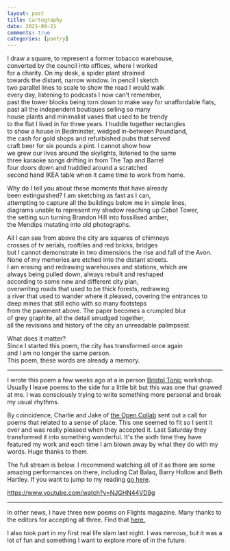```yaml
---
layout: post
title: Cartography
date: 2021-09-21
comments: true
categories: [poetry]
---
```


I draw a square, to represent a former tobacco warehouse,  
converted by the council into offices, where I worked   
for a charity. On my desk, a spider plant strained   
towards the distant, narrow window. In pencil I sketch  
two parallel lines to scale to show the road I would walk  
every day, listening to podcasts I now can't remember,   
past the tower blocks being torn down to make way for unaffordable flats,  
past all the independent boutiques selling so many  
house plants and minimalist vases that used to be trendy  
to the flat I lived in for three years. I huddle together rectangles  
to show a house in Bedminster, wedged in-between Poundland,  
the cash for gold shops and refurbished pubs that served  
craft beer for six pounds a pint. I cannot show how   
we grew our lives around the skylights, listened to the same  
three karaoke songs drifting in from The Tap and Barrel   
four doors down and huddled around a scratched   
second hand IKEA table when it came time to work from home.   

<!--more-->

Why do I tell you about these moments that have already  
been extinguished? I am sketching as fast as I can,  
attempting to capture all the buildings below me in simple lines,  
diagrams unable to represent my shadow reaching up Cabot Tower,   
the setting sun turning Brandon Hill into fossilised amber,   
the Mendips mutating into old photographs.   

All I can see from above the city are squares of chimneys  
crosses of tv aerials, rooftiles and red bricks, bridges   
but I cannot demonstrate in two dimensions the rise and fall of the Avon.   
None of my memories are etched into the distant streets.  
I am erasing and redrawing warehouses and stations, which are  
always being pulled down, always rebuilt and reshaped  
according to some new and different city plan,  
overwriting roads that used to be thick forests, redrawing  
a river that used to wander where it pleased, covering the entrances to  
deep mines that still echo with so many footsteps  
from the pavement above. The paper becomes a crumpled blur  
of grey graphite, all the detail smudged together,   
all the revisions and history of the city an unreadable palimpsest.  

What does it matter?   
Since I started this poem, the city has transformed once again  
and I am no longer the same person.  
This poem, these words are already a memory.   

***

I wrote this poem a few weeks ago at a in person [Bristol Tonic](https://www.facebook.com/BristolTonic) workshop. Usually I leave poems to the side for a little bit but this was one that gnawed at me. I was consciously trying to write something more personal and break my usual rhythms.

By coincidence, Charlie and Jake of [the Open Collab](https://opencollab.co.uk/) sent out a call for poems that related to a sense of place. This one seemed to fit so I sent it over and was really pleased when they accepted it. Last Saturday they transformed it into something wonderful. It's the sixth time they have featured my work and each time I am blown away by what they do with my words. Huge thanks to them.

The full stream is below. I recommend watching all of it as there are some amazing performances on there, including Cat Balaq, Barry Hollow and Beth Hartley. If you want to jump to my reading [go here](https://opencollab.co.uk/16/david).

https://www.youtube.com/watch?v=NJGHN44VD9g

***

In other news, I have three new poems on Flights magazine. Many thanks to the editors for accepting all three. Find that [here.](https://flightofthedragonfly.com/david-ralph-lewis)

I also took part in my first real life slam last night. I was nervous, but it was a lot of fun and something I want to explore more of in the future.
